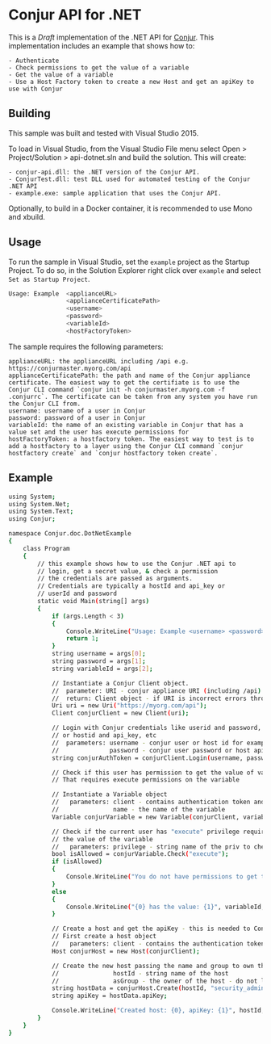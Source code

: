 # Conjur API for .NET

This is a *Draft* implementation of the .NET API for [Conjur](https://developer.conjur.net/).
This implementation includes an example that shows how to:

    - Authenticate
    - Check permissions to get the value of a variable
    - Get the value of a variable
    - Use a Host Factory token to create a new Host and get an apiKey to use with Conjur

## Building

This sample was built and tested with Visual Studio 2015. 

To load in Visual Studio, from the Visual Studio File menu select Open > Project/Solution > api-dotnet.sln and build the solution. This will create:

    - conjur-api.dll: the .NET version of the Conjur API.
    - ConjurTest.dll: test DLL used for automated testing of the Conjur .NET API
    - example.exe: sample application that uses the Conjur API.

Optionally, to build in a Docker container, it is recommended to use Mono and xbuild.

## Usage

To run the sample in Visual Studio, set the `example` project as the Startup Project.  To do so, in the Solution Explorer right click over `example` and select `Set as Startup Project`. 

```sh
Usage: Example  <applianceURL>
                <applianceCertificatePath>
                <username> 
                <password> 
                <variableId>
                <hostFactoryToken>
```

The sample requires the following parameters:

    applianceURL: the applianceURL including /api e.g. https://conjurmaster.myorg.com/api
    applianceCertificatePath: the path and name of the Conjur appliance certificate. The easiest way to get the certifiate is to use the Conjur CLI command `conjur init -h conjurmaster.myorg.com -f .conjurrc`. The certificate can be taken from any system you have run the Conjur CLI from.
    username: username of a user in Conjur
    password: password of a user in Conjur
    variableId: the name of an existing variable in Conjur that has a value set and the user has execute permissions for
    hostFactoryToken: a hostfactory token. The easiest way to test is to add a hostfactory to a layer using the Conjur CLI command `conjur hostfactory create` and `conjur hostfactory token create`.

## Example

```sh
using System;
using System.Net;
using System.Text;
using Conjur;

namespace Conjur.doc.DotNetExample
{
    class Program
    {
        // this example shows how to use the Conjur .NET api to
        // login, get a secret value, & check a permission
        // the credentials are passed as arguments.
        // Credentials are typically a hostId and api_key or
        // userId and password
        static void Main(string[] args)
        {
            if (args.Length < 3)
            {
                Console.WriteLine("Usage: Example <username> <password> <variableId>");
                return 1;
            }
            string username = args[0];
            string password = args[1];
            string variableId = args[2];

            // Instantiate a Conjur Client object.
            //  parameter: URI - conjur appliance URI (including /api)
            //  return: Client object - if URI is incorrect errors thrown when used
            Uri uri = new Uri("https://myorg.com/api");
            Client conjurClient = new Client(uri);

            // Login with Conjur credentials like userid and password,
            // or hostid and api_key, etc
            //  parameters: username - conjur user or host id for example
            //              password - conjur user password or host api key for example
            string conjurAuthToken = conjurClient.Login(username, password);

            // Check if this user has permission to get the value of variableId
            // That requires execute permissions on the variable

            // Instantiate a Variable object
            //   parameters: client - contains authentication token and conjur URI
            //               name - the name of the variable
            Variable conjurVariable = new Variable(conjurClient, variableId);

            // Check if the current user has "execute" privilege required to get
            // the value of the variable
            //   parameters: privilege - string name of the priv to check for
            bool isAllowed = conjurVariable.Check("execute");
            if (isAllowed)
            {
                Console.WriteLine("You do not have permissions to get the value of {0}", variableId);
            }
            else
            {
                Console.WriteLine("{0} has the value: {1}", variableId, conjurVariable.GetValue());
            }

            // Create a host and get the apiKey - this is needed to Conjurize a host
            // First create a host object
            //   parameters: client - contains the authentication token and conjur URI
            Host conjurHost = new Host(conjurClient);

            // Create the new host passing the name and group to own the host
            //               hostId - string name of the host
            //               asGroup - the owner of the host - do not leave yourself as the owner
            string hostData = conjurHost.Create(hostId, "security_admin");
            string apiKey = hostData.apiKey;

            Console.WriteLine("Created host: {0}, apiKey: {1}", hostId, apiKey);
        }
    }
}

```
